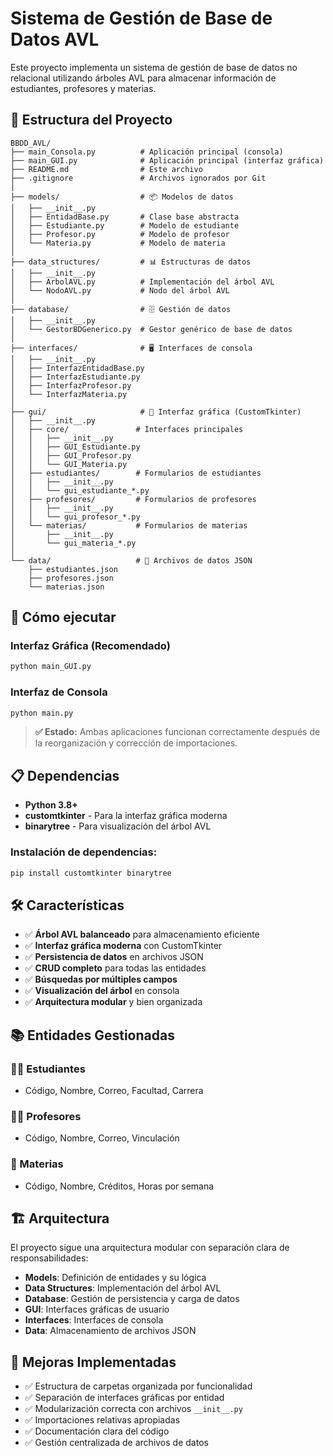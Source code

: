 # Sistema de Gestión de Base de Datos AVL

Este proyecto implementa un sistema de gestión de base de datos no relacional utilizando árboles AVL para almacenar información de estudiantes, profesores y materias.

## 📁 Estructura del Proyecto

```
BBDD_AVL/
├── main_Consola.py          # Aplicación principal (consola)
├── main_GUI.py              # Aplicación principal (interfaz gráfica)
├── README.md                # Este archivo
├── .gitignore               # Archivos ignorados por Git
│
├── models/                  # 📦 Modelos de datos
│   ├── __init__.py
│   ├── EntidadBase.py       # Clase base abstracta
│   ├── Estudiante.py        # Modelo de estudiante
│   ├── Profesor.py          # Modelo de profesor
│   └── Materia.py           # Modelo de materia
│
├── data_structures/         # 📊 Estructuras de datos
│   ├── __init__.py
│   ├── ArbolAVL.py          # Implementación del árbol AVL
│   └── NodoAVL.py           # Nodo del árbol AVL
│
├── database/                # 🗄️ Gestión de datos
│   ├── __init__.py
│   └── GestorBDGenerico.py  # Gestor genérico de base de datos
│
├── interfaces/              # 🖥️ Interfaces de consola
│   ├── __init__.py
│   ├── InterfazEntidadBase.py
│   ├── InterfazEstudiante.py
│   ├── InterfazProfesor.py
│   └── InterfazMateria.py
│
├── gui/                     # 🎨 Interfaz gráfica (CustomTkinter)
│   ├── __init__.py
│   ├── core/               # Interfaces principales
│   │   ├── __init__.py
│   │   ├── GUI_Estudiante.py
│   │   ├── GUI_Profesor.py
│   │   └── GUI_Materia.py
│   ├── estudiantes/        # Formularios de estudiantes
│   │   ├── __init__.py
│   │   └── gui_estudiante_*.py
│   ├── profesores/         # Formularios de profesores
│   │   ├── __init__.py
│   │   └── gui_profesor_*.py
│   └── materias/           # Formularios de materias
│       ├── __init__.py
│       └── gui_materia_*.py
│
└── data/                   # 📄 Archivos de datos JSON
    ├── estudiantes.json
    ├── profesores.json
    └── materias.json
```

## 🚀 Cómo ejecutar

### Interfaz Gráfica (Recomendado)
```bash
python main_GUI.py
```

### Interfaz de Consola
```bash
python main.py
```

> **✅ Estado:** Ambas aplicaciones funcionan correctamente después de la reorganización y corrección de importaciones.

## 📋 Dependencias

- **Python 3.8+**
- **customtkinter** - Para la interfaz gráfica moderna
- **binarytree** - Para visualización del árbol AVL

### Instalación de dependencias:
```bash
pip install customtkinter binarytree
```

## 🛠️ Características

- ✅ **Árbol AVL balanceado** para almacenamiento eficiente
- ✅ **Interfaz gráfica moderna** con CustomTkinter
- ✅ **Persistencia de datos** en archivos JSON
- ✅ **CRUD completo** para todas las entidades
- ✅ **Búsquedas por múltiples campos**
- ✅ **Visualización del árbol** en consola
- ✅ **Arquitectura modular** y bien organizada

## 📚 Entidades Gestionadas

### 👨‍🎓 Estudiantes
- Código, Nombre, Correo, Facultad, Carrera

### 👨‍🏫 Profesores  
- Código, Nombre, Correo, Vinculación

### 📖 Materias
- Código, Nombre, Créditos, Horas por semana

## 🏗️ Arquitectura

El proyecto sigue una arquitectura modular con separación clara de responsabilidades:

- **Models**: Definición de entidades y su lógica
- **Data Structures**: Implementación del árbol AVL
- **Database**: Gestión de persistencia y carga de datos
- **GUI**: Interfaces gráficas de usuario
- **Interfaces**: Interfaces de consola
- **Data**: Almacenamiento de archivos JSON

## 📝 Mejoras Implementadas

- ✅ Estructura de carpetas organizada por funcionalidad
- ✅ Separación de interfaces gráficas por entidad
- ✅ Modularización correcta con archivos `__init__.py`
- ✅ Importaciones relativas apropiadas
- ✅ Documentación clara del código
- ✅ Gestión centralizada de archivos de datos